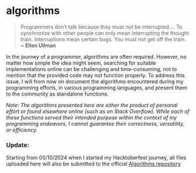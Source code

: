 # algorithms

> Programmers don’t talk because they must not be interrupted.... To synchronize with other people can only mean interrupting the thought train. Interruptions mean certain bugs. You must not get off the train.<br>
<strong>~ Ellen Ullman</strong>


In the journey of a programmer, algorithms are often required. However, no matter how simple the idea might seem, searching for suitable implementations online can be challenging and time-consuming, not to mention that the provided code may not function properly.
To address this issue, I will from now on document the algorithms encountered during my programming efforts, in various programming languages, and present them to the community as standalone functions.

*Note: The algorithms presented here are either the product of personal effort or found elsewhere online (such as on Stack Overflow). While each of these functions served their intended purpose within the context of my programming endeavors, I cannot guarantee their correctness, versatility, or efficiency.*


### Update:
Starting from 05/10/2024 when I started my Hacktoberfest journey, all files uploaded here will also be submitted to the official [Algorithms repository](https://github.com/TheAlgorithms/Python)
